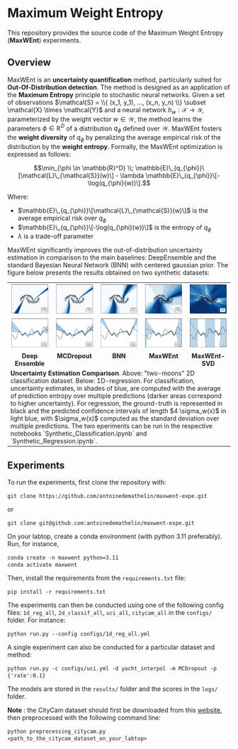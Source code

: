 # Maximum Weight Entropy

This repository provides the source code of the Maximum Weight Entropy (**MaxWEnt**) experiments.

## Overview

MaxWEnt is an **uncertainty quantification** method, particularly suited for **Out-Of-Distribution detection**. The method is designed as an application of the **Maximum Entropy** principle to stochastic neural networks. Given a set of observations $\mathcal{S} = \\{ (x_1, y_1), ..., (x_n, y_n) \\} \subset \mathcal{X} \times \mathcal{Y}$ and a neural network $h_w: \mathcal{X} \to \mathcal{Y}$, parameterized by the weight vector $w \in \mathcal{W}$, the method learns the parameters $\phi \in \mathbb{R}^D$ of a distribution $q_{\phi}$ defined over $\mathcal{W}$. MaxWEnt fosters the **weight diversity** of $q_{\phi}$ by penalizing the average empirical risk of the distribution by the **weight entropy**. Formally, the MaxWEnt optimization is expressed as follows:

$$\min_{\phi \in \mathbb{R}^D} \\; \mathbb{E}\_{q_{\phi}}\[\mathcal{L}\_{\mathcal{S}}(w)\] - \lambda \mathbb{E}\_{q_{\phi}}\[-\log(q_{\phi}(w))\].$$

Where:
 - $\mathbb{E}\_{q_{\phi}}\[\mathcal{L}\_{\mathcal{S}}(w)\]$ is the average empirical risk over $q_{\phi}$
 - $\mathbb{E}\_{q_{\phi}}\[-\log(q_{\phi}(w))\]$ is the entropy of $q_{\phi}$
 - $\lambda$ is a trade-off parameter

MaxWEnt significantly improves the out-of-distribution uncertainty estimation in comparison to the main baselines: DeepEnsemble and the standard Bayesian Neural Network (BNN) with centered gaussian prior. The figure below presents the results obtained on two synthetic datasets:

<table>
  <tr valign="top">
    <td width="20%">
         <img src="https://github.com/antoinedemathelin/maxwent-expe/blob/da4662d52753c2130d412aaa08e5b58876cde215/images/toy_cla_de_5.png">
    </td>
    <td width="20%">
         <img src="https://github.com/antoinedemathelin/maxwent-expe/blob/da4662d52753c2130d412aaa08e5b58876cde215/images/toy_cla_mcd_1.png">
    </td>
     <td width="20%">
         <img src="https://github.com/antoinedemathelin/maxwent-expe/blob/da4662d52753c2130d412aaa08e5b58876cde215/images/toy_cla_bnn_1.png">
    </td>
    <td width="20%">
         <img src="https://github.com/antoinedemathelin/maxwent-expe/blob/da4662d52753c2130d412aaa08e5b58876cde215/images/toy_cla_mwe_1.png">
    </td>
    <td width="20%">
         <img src="https://github.com/antoinedemathelin/maxwent-expe/blob/da4662d52753c2130d412aaa08e5b58876cde215/images/toy_cla_mwesvd_1.png">
    </td>
  </tr>
  <tr valign="top">
    <td width="20%">
         <img src="https://github.com/antoinedemathelin/maxwent-expe/blob/da4662d52753c2130d412aaa08e5b58876cde215/images/toy_reg_de_5.png">
    </td>
    <td width="20%">
         <img src="https://github.com/antoinedemathelin/maxwent-expe/blob/da4662d52753c2130d412aaa08e5b58876cde215/images/toy_reg_mcd_1.png">
    </td>
     <td width="20%">
         <img src="https://github.com/antoinedemathelin/maxwent-expe/blob/da4662d52753c2130d412aaa08e5b58876cde215/images/toy_reg_bnn_1.png">
    </td>
    <td width="20%">
         <img src="https://github.com/antoinedemathelin/maxwent-expe/blob/da4662d52753c2130d412aaa08e5b58876cde215/images/toy_reg_mwe_1.png">
    </td>
    <td width="20%">
         <img src="https://github.com/antoinedemathelin/maxwent-expe/blob/da4662d52753c2130d412aaa08e5b58876cde215/images/toy_reg_mwesvd_1.png">
    </td>
  </tr>
  <tr valign="top">
    <td width="20%" align="center">
         <b>Deep Ensemble</b>
    </td>
    <td width="20%" align="center">
         <b>MCDropout</b>
    </td>
     <td width="20%" align="center">
         <b>BNN</b>
    </td>
    <td width="20%" align="center">
         <b>MaxWEnt</b>
    </td>
    <td align="center" width="20%">
         <b>MaxWEnt-SVD</b>
    </td>
  </tr>
 <tr valign="top">
  <td width="100%" colspan="5">
   <b>Uncertainty Estimation Comparison</b>. Above: "two-moons" 2D classification dataset. Below: 1D-regression. For classification, uncertainty estimates, in shades of blue, are computed with the average of prediction entropy over multiple predictions (darker areas correspond to higher uncertainty). For regression, the ground-truth is represented in black and the predicted confidence intervals of length $4 \sigma_w(x)$  in light blue, with $\sigma_w(x)$ computed as the standard deviation over multiple predictions. The two eperiments can be run in the respective notebooks `Synthetic_Classification.ipynb` and `Synthetic_Regression.ipynb`.
   </td>
  </tr>
</table>

## Experiments

To run the experiments, first clone the repository with:
```
git clone https://github.com/antoinedemathelin/maxwent-expe.git
```
or
```
git clone git@github.com:antoinedemathelin/maxwent-expe.git
```
On your labtop, create a conda environment (with python 3.11 preferably). Run, for instance,
```
conda create -n maxwent python=3.11
conda activate maxwent
```
Then, install the requirements from the `requirements.txt` file:
```
pip install -r requirements.txt
```

The experiments can then be conducted using one of the following config files: `1d_reg_all`, `2d_classif_all`, `uci_all`, `citycam_all` in the `configs/` folder. For instance:
```
python run.py --config configs/1d_reg_all.yml
```
A single experiment can also be conducted for a particular dataset and method:
```
python run.py -c configs/uci.yml -d yacht_interpol -m MCDropout -p {'rate':0.1}
```
The models are stored in the `results/` folder and the scores in the `logs/` folder.

**Note** : the CityCam dataset should first be downloaded from this [website](https://www.citycam-cmu.com/), then preprocessed with the following command line:
```
python preprocessing_citycam.py <path_to_the_citycam_dataset_on_your_labtop>
```
